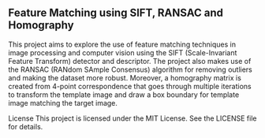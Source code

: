 ## Feature Matching using SIFT, RANSAC and Homography
This project aims to explore the use of feature matching techniques in image processing and computer vision using the SIFT (Scale-Invariant Feature Transform) detector and descriptor. The project also makes use of the RANSAC (RANdom SAmple Consensus) algorithm for removing outliers and making the dataset more robust. Moreover, a homography matrix is created from 4-point correspondence that goes through multiple iterations to transform the template image and draw a box boundary for template image matching the target image.

License
This project is licensed under the MIT License. See the LICENSE file for details.
